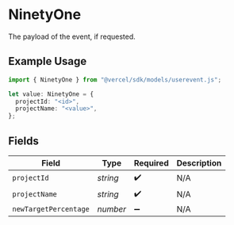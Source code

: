 # NinetyOne

The payload of the event, if requested.

## Example Usage

```typescript
import { NinetyOne } from "@vercel/sdk/models/userevent.js";

let value: NinetyOne = {
  projectId: "<id>",
  projectName: "<value>",
};
```

## Fields

| Field                 | Type                  | Required              | Description           |
| --------------------- | --------------------- | --------------------- | --------------------- |
| `projectId`           | *string*              | :heavy_check_mark:    | N/A                   |
| `projectName`         | *string*              | :heavy_check_mark:    | N/A                   |
| `newTargetPercentage` | *number*              | :heavy_minus_sign:    | N/A                   |